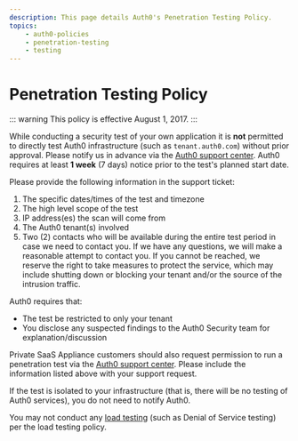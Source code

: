 ```yaml
---
description: This page details Auth0's Penetration Testing Policy.
topics:
    - auth0-policies
    - penetration-testing
    - testing
---
```

# Penetration Testing Policy

::: warning
This policy is effective August 1, 2017.
:::

While conducting a security test of your own application it is **not** permitted to directly test Auth0 infrastructure (such as `tenant.auth0.com`) without prior approval. Please notify us in advance via the [Auth0 support center](${env.DOMAIN_URL_SUPPORT}). Auth0 requires at least **1 week** (7 days) notice prior to the test's planned start date.

Please provide the following information in the support ticket:

1. The specific dates/times of the test and timezone
2. The high level scope of the test
3. IP address(es) the scan will come from
4. The Auth0 tenant(s) involved
5. Two (2) contacts who will be available during the entire test period in case we need to contact you. If we have any questions, we will make a reasonable attempt to contact you. If you cannot be reached, we reserve the right to take measures to protect the service, which may include shutting down or blocking your tenant and/or the source of the intrusion traffic.

Auth0 requires that:

* The test be restricted to only your tenant 
* You disclose any suspected findings to the Auth0 Security team for explanation/discussion

Private SaaS Appliance customers should also request permission to run a penetration test via the [Auth0 support center](${env.DOMAIN_URL_SUPPORT}). Please include the information listed above with your support request.

If the test is isolated to your infrastructure (that is, there will be no testing of Auth0 services), you do not need to notify Auth0.

You may not conduct any [load testing](/policies/load-testing) (such as Denial of Service testing) per the load testing policy.
